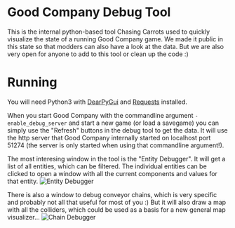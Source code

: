 # Good Company Debug Tool
This is the internal python-based tool Chasing Carrots used to quickly visualize the state of a running Good Company game. We made it public in this state so that modders can also have a look at the data.
But we are also very open for anyone to add to this tool or clean up the code :) 

# Running
You will need Python3 with [DearPyGui](https://github.com/hoffstadt/DearPyGui) and [Requests](https://pypi.org/project/requests/) installed. 

When you start Good Company with the commandline argument `-enable_debug_server` and start a new game (or load a savegame) you can simply use the "Refresh" buttons in the debug tool to get the data. It will use the http server that Good Company internally started on localhost port 51274 (the server is only started when using that commandline argument!).

The most interesing window in the tool is the "Entity Debugger". It will get a list of all entities, which can be filtered. The individual entities can be clicked to open a window with all the current components and values for that entity.
![Entity Debugger](https://user-images.githubusercontent.com/2462958/178489153-e8129dbb-8dce-4a2f-b512-0a515c1550cf.png)

There is also a window to debug conveyor chains, which is very specific and probably not all that useful for most of you :) But it will also draw a map with all the colliders, which could be used as a basis for a new general map visualizer...
![Chain Debugger](https://user-images.githubusercontent.com/2462958/178489831-29f9ca76-f915-415f-8aa4-bd6a9cfe04d8.png)
